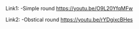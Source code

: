Link1: -Simple round
https://youtu.be/O9L20YfqMFw

Link2: -Obstical round
https://youtu.be/rYDgixcBHes